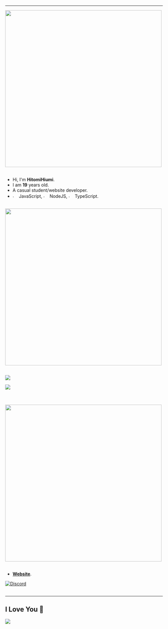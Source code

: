 
<hr>
<div>
<img src="https://i.imgur.com/FEt6qQG.png" width="500">
</div>
<br>
<ul>
  <li>Hi, I'm <b>HitomiHiumi</b>.</li>
  <li>️I am <b>19</b> years old.</li>
  <li>A casual student/website developer.</li>
  <li><img src="https://i.imgur.com/Xjb867j.png" alt="." width="16" height="16"/> JavaScript, <img src="https://i.imgur.com/eZxBcrA.png" alt="." width="16" height="16"/> NodeJS, <img src="https://www.typescriptlang.org/favicon-32x32.png" alt="." width="16" height="16"/> TypeScript.</li>
</ul>
<br>
<img src="https://i.imgur.com/bKOGQVG.png" width="500">
<br><br>

![](https://github-readme-stats.vercel.app/api?username=hitomihiumi&show_icons=true&theme=swift&count_private=true&include_all_commits=true)

![](https://github-readme-stats.vercel.app/api/top-langs?username=hitomihiumi&show_icons=true&theme=swift&layout=compact)

<br><br>
<img src="https://i.imgur.com/c18Ccay.png" width="500">
<br><br>

<ul>
  <li><strong><a href="https://hitomihiumi.xyz/">Website</a></strong>.</li>
</ul>

[![Discord](https://lanyard.cnrad.dev/api/991777093312585808?idleMessage=%22I%20love%20you!%22&showDisplayName=true&theme=dark&bg=282A36&borderRadius=15px&animated=true)](https://discord.com/users/991777093312585808)
<br><br>
<hr>

## I Love You 💜

![](https://moe-counter.glitch.me/get/@hitomihiumi?theme=rule34)
